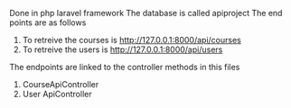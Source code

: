 Done in php laravel framework
The database is called apiproject
The end points are as follows
1. To retreive the courses is  http://127.0.0.1:8000/api/courses
2. To retreive the users is    http://127.0.0.1:8000/api/users

The endpoints are linked to the controller methods in this files
1. CourseApiController
2. User ApiController


